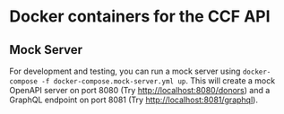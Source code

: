 # Docker containers for the CCF API

## Mock Server

For development and testing, you can run a mock server using
`docker-compose -f docker-compose.mock-server.yml up`. This will create
a mock OpenAPI server on port 8080 (Try <http://localhost:8080/donors>) and a GraphQL endpoint on port 8081 (Try [http://localhost:8081/graphql](http://localhost:8081/graphql?query=query%20%7B%0A%20%20sample(sampleId%3A%20123)%20%7B%0A%20%20%20%20laterality%0A%20%20%20%20id%0A%20%20%20%20procedure%20%7B%0A%20%20%20%20%20%20id%0A%20%20%20%20%7D%0A%20%20%20%20donor%20%7B%0A%20%20%20%20%20%20id%0A%20%20%20%20%7D%0A%20%20%7D%0A%20%20procedure(procedureId%3A%20123)%20%7B%0A%20%20%20%20id%0A%20%20%20%20donor%20%7B%0A%20%20%20%20%20%20id%0A%20%20%20%20%7D%0A%20%20%7D%0A%20%20samples%20%7B%0A%20%20%20%20id%0A%20%20%20%20procedure%20%7B%0A%20%20%20%20%20%20id%0A%20%20%20%20%20%20donor%20%7B%0A%20%20%20%20%20%20%20%20id%0A%20%20%20%20%20%20%7D%0A%20%20%20%20%7D%0A%20%20%20%20donor%20%7B%0A%20%20%20%20%20%20id%0A%20%20%20%20%7D%0A%20%20%20%20alignment%7B%0A%20%20%20%20%20%20id%0A%20%20%20%20%20%20referenceOrgan%7B%0A%20%20%20%20%20%20%20%20id%0A%20%20%20%20%20%20%20%20imagePath%0A%20%20%20%20%20%20%7D%0A%20%20%20%20%7D%0A%20%20%7D%0A%7D%0A)).
